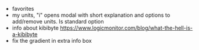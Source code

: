 - favorites
- my units, "i" opens modal with short explanation and options to add/remove units. Is standard option
- info about kibibyte https://www.logicmonitor.com/blog/what-the-hell-is-a-kibibyte
- fix the gradient in extra info box